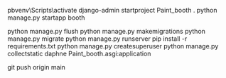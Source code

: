 pbvenv\Scripts\activate
django-admin startproject Paint_booth .
python manage.py startapp booth

python manage.py flush
python manage.py makemigrations
python manage.py migrate
python manage.py runserver
pip install -r requirements.txt
python manage.py createsuperuser
python manage.py collectstatic
daphne Paint_booth.asgi:application

git push origin main

